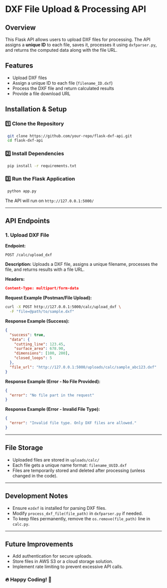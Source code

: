<!-- -api:{'cutting_line': 1783.3097909768544, 'surface_area': 45084.83465613809, 'dimensions': (293.3000000000001, 153.71576766497807), 'closed_loops': 19}
cmd:{"cutting_line": 1783.3097909768544, "surface_area": 45084.83465613809, "dimensions": [293.3000000000001, 153.71576766497807], "closed_loops": 19} -->
# DXF File Upload & Processing API

## Overview
This Flask API allows users to upload DXF files for processing. The API assigns a **unique ID** to each file, saves it, processes it using `dxfparser.py`, and returns the computed data along with the file URL.

## Features
- Upload DXF files
- Assign a unique ID to each file (`filename_ID.dxf`)
- Process the DXF file and return calculated results
- Provide a file download URL

## Installation & Setup

### 1️⃣ Clone the Repository
```bash
 git clone https://github.com/your-repo/flask-dxf-api.git
 cd flask-dxf-api
```

### 2️⃣ Install Dependencies
```bash
 pip install -r requirements.txt
```

### 3️⃣ Run the Flask Application
```bash
 python app.py
```
The API will run on `http://127.0.0.1:5000/`

---

## API Endpoints

### **1. Upload DXF File**
**Endpoint:**
```http
POST /calc/upload_dxf
```

**Description:**
Uploads a DXF file, assigns a unique filename, processes the file, and returns results with a file URL.

**Headers:**
```json
Content-Type: multipart/form-data
```

**Request Example (Postman/File Upload):**
```bash
curl -X POST http://127.0.0.1:5000/calc/upload_dxf \
  -F "file=@path/to/sample.dxf"
```

**Response Example (Success):**
```json
{
  "success": true,
  "data": {
    "cutting_line": 123.45,
    "surface_area": 678.90,
    "dimensions": [100, 200],
    "closed_loops": 5
  },
  "file_url": "http://127.0.0.1:5000/uploads/calc/sample_abc123.dxf"
}
```

**Response Example (Error - No File Provided):**
```json
{
  "error": "No file part in the request"
}
```

**Response Example (Error - Invalid File Type):**
```json
{
  "error": "Invalid file type. Only DXF files are allowed."
}
```

---

## File Storage
- Uploaded files are stored in `uploads/calc/`
- Each file gets a unique name format: `filename_UUID.dxf`
- Files are temporarily stored and deleted after processing (unless changed in the code).

---

## Development Notes
- Ensure `ezdxf` is installed for parsing DXF files.
- Modify `process_dxf_file(file_path)` in `dxfparser.py` if needed.
- To keep files permanently, remove the `os.remove(file_path)` line in `calc.py`.

---

## Future Improvements
- Add authentication for secure uploads.
- Store files in AWS S3 or a cloud storage solution.
- Implement rate limiting to prevent excessive API calls.

### 🔥 Happy Coding! 🚀

